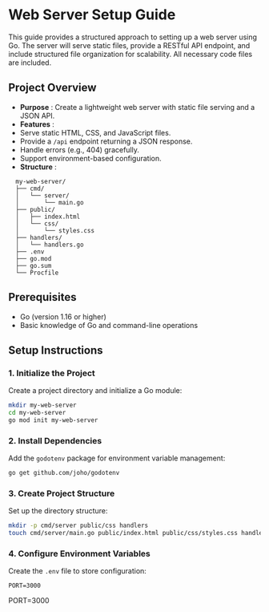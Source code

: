 # Web Server Setup Guide

This guide provides a structured approach to setting up a web server using Go. The server will serve static files, provide a RESTful API endpoint, and include structured file organization for scalability. All necessary code files are included.

## Project Overview

- **Purpose** : Create a lightweight web server with static file serving and a JSON API.
- **Features** :
- Serve static HTML, CSS, and JavaScript files.
- Provide a `/api` endpoint returning a JSON response.
- Handle errors (e.g., 404) gracefully.
- Support environment-based configuration.
- **Structure** :

```
  my-web-server/
  ├── cmd/
  │   └── server/
  │       └── main.go
  ├── public/
  │   ├── index.html
  │   └── css/
  │       └── styles.css
  ├── handlers/
  │   └── handlers.go
  ├── .env
  ├── go.mod
  ├── go.sum
  └── Procfile
```

## Prerequisites

- Go (version 1.16 or higher)
- Basic knowledge of Go and command-line operations

## Setup Instructions

### 1. Initialize the Project

Create a project directory and initialize a Go module:

```bash
mkdir my-web-server
cd my-web-server
go mod init my-web-server
```

### 2. Install Dependencies

Add the `godotenv` package for environment variable management:

```bash
go get github.com/joho/godotenv
```

### 3. Create Project Structure

Set up the directory structure:

```bash
mkdir -p cmd/server public/css handlers
touch cmd/server/main.go public/index.html public/css/styles.css handlers/handlers.go .env Procfile
```

### 4. Configure Environment Variables

Create the `.env` file to store configuration:

```env
PORT=3000
```

PORT=3000
